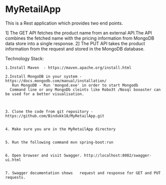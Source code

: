 # MyRetailApp
This is a Rest application which provides two end points.

1] The GET API  fetches  the product name from an external API.The API combines the fetched name with the pricing information from MongoDB  data store  into a single response.
2] The PUT API  takes the product information from the request and stored in the MongoDB database.


Technology Stack:

    1.Install Maven  - https://maven.apache.org/install.html

    2.Install MongoDB in your system - https://docs.mongodb.com/manual/installation/
       Run MongoDB - Run 'mongod.exe' in order to start Mongodb
      Command line or any MongoDb cleints like Robo3t /Nosql booaster can be used for a better visualisation.
   
   
   
    3. Clone the code from git repository - https://github.com/Bindukk18/MyRetailApp.git


    4. Make sure you are in the MyRetailApp directory


    5. Run the following command mvn spring-boot:run


    6. Open browser and visit Swagger. http://localhost:8082/swagger-ui.html


    7. Swagger documentation shows   request and response for GET and PUT requests.


